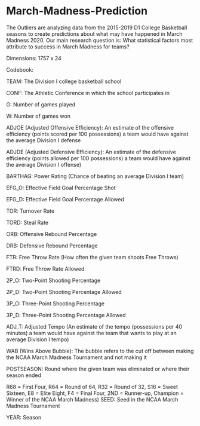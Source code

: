 # March-Madness-Prediction

The Outliers are analyzing data from the 2015-2019 D1 College Basketball seasons to create predictions about what may have happened in March Madness 2020. Our main research question is: What statistical factors most attribute to success in March Madness for teams?

Dimensions: 1757 x 24

Codebook:

TEAM: The Division I college basketball school

CONF: The Athletic Conference in which the school participates in

G: Number of games played

W: Number of games won

ADJOE (Adjusted Offensive Efficiency): An estimate of the offensive efficiency (points scored per 100 possessions) a team would have against the average Division I defense

ADJDE (Adjusted Defensive Efficiency): An estimate of the defensive efficiency (points allowed per 100 possessions) a team would have against the average Division I offense)

BARTHAG: Power Rating (Chance of beating an average Division I team)

EFG_O: Effective Field Goal Percentage Shot

EFG_D: Effective Field Goal Percentage Allowed

TOR: Turnover Rate

TORD: Steal Rate

ORB: Offensive Rebound Percentage

DRB: Defensive Rebound Percentage

FTR: Free Throw Rate (How often the given team shoots Free Throws)

FTRD: Free Throw Rate Allowed

2P_O: Two-Point Shooting Percentage

2P_D: Two-Point Shooting Percentage Allowed

3P_O: Three-Point Shooting Percentage

3P_D: Three-Point Shooting Percentage Allowed

ADJ_T: Adjusted Tempo (An estimate of the tempo (possessions per 40 minutes) a team would have against the team that wants to play at an average Division I tempo)

WAB (Wins Above Bubble): The bubble refers to the cut off between making the NCAA March Madness Tournament and not making it

POSTSEASON: Round where the given team was eliminated or where their season ended

R68 = First Four, R64 = Round of 64, R32 = Round of 32, S16 = Sweet Sixteen, E8 = Elite Eight, F4 = Final Four, 2ND = Runner-up, Champion = Winner of the NCAA March Madness)
SEED: Seed in the NCAA March Madness Tournament

YEAR: Season
